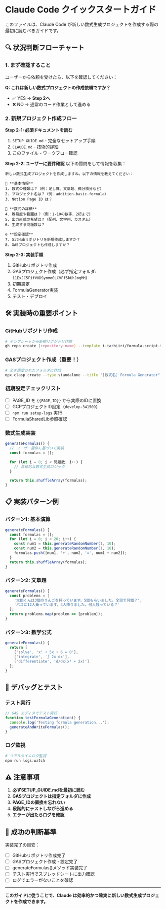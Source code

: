 # Claude Code クイックスタートガイド

このファイルは、Claude Code が新しい数式生成プロジェクトを作成する際の最初に読むべきガイドです。

## 🔍 状況判断フローチャート

### 1. まず確認すること

ユーザーから依頼を受けたら、以下を確認してください：

**Q: これは新しい数式プロジェクトの作成依頼ですか？**
- ✅ YES → **Step 2へ**
- ❌ NO → 通常のコード作業として進める

### 2. 新規プロジェクト作成フロー

**Step 2-1: 必須ドキュメントを読む**
1. `SETUP_GUIDE.md` - 完全なセットアップ手順
2. `CLAUDE.md` - 技術的詳細
3. このファイル - ワークフロー確認

**Step 2-2: ユーザーに要件確認**
以下の質問をして情報を収集：

```
新しい数式生成プロジェクトを作成しますね。以下の情報を教えてください：

📝 **基本情報**
1. 数式の種類は？（例：足し算、文章題、微分積分など）
2. プロジェクト名は？（例：addition-basic-formula）
3. Notion Page ID は？

🎯 **数式の詳細**
4. 難易度や範囲は？（例：1-10の数字、2桁まで）
5. 出力形式の希望は？（配列、文字列、カスタム）
6. 生成する問題数は？

⚙️ **設定確認**
7. GitHubリポジトリを新規作成しますか？
8. GASプロジェクトも作成しますか？
```

**Step 2-3: 実装手順**
1. GitHubリポジトリ作成
2. GASプロジェクト作成（必ず指定フォルダ: `11ExJC5FifVUDSymmo0LCVFf5kUhJoqMM`）
3. 初期設定
4. FormulaGenerator実装
5. テスト・デプロイ

## 🛠️ 実装時の重要ポイント

### GitHubリポジトリ作成
```bash
# テンプレートから新規リポジトリ作成
gh repo create [repository-name] --template i-tachiiri/formula-script-template --public
```

### GASプロジェクト作成（重要！）
```bash
# 必ず指定されたフォルダに作成
npx clasp create --type standalone --title "[数式名] Formula Generator" --parentId "11ExJC5FifVUDSymmo0LCVFf5kUhJoqMM"
```

### 初期設定チェックリスト
- [ ] PAGE_ID を `{{PAGE_ID}}` から実際のIDに置換
- [ ] GCPプロジェクトID設定（`develop-341509`）
- [ ] `npm run setup-logs` 実行
- [ ] FormulaSharedLib参照確認

### 数式生成実装
```javascript
generateFormulas() {
  // ユーザー要件に基づいて実装
  const formulas = [];
  
  for (let i = 0; i < 問題数; i++) {
    // 具体的な数式生成ロジック
  }
  
  return this.shuffleArray(formulas);
}
```

## 📋 実装パターン例

### パターン1: 基本演算
```javascript
generateFormulas() {
  const formulas = [];
  for (let i = 0; i < 20; i++) {
    const num1 = this.generateRandomNumber(1, 10);
    const num2 = this.generateRandomNumber(1, 10);
    formulas.push([num1, '+', num2, '=', num1 + num2]);
  }
  return this.shuffleArray(formulas);
}
```

### パターン2: 文章題
```javascript
generateFormulas() {
  const problems = [
    '太郎くんは3個のりんごを持っています。5個もらいました。全部で何個？',
    'バスに12人乗っています。4人降りました。何人残っている？'
  ];
  return problems.map(problem => [problem]);
}
```

### パターン3: 数学公式
```javascript
generateFormulas() {
  return [
    ['solve', 'x² + 5x + 6 = 0'],
    ['integrate', '∫ 2x dx'],
    ['differentiate', 'd/dx(x³ + 2x)']
  ];
}
```

## 🔧 デバッグとテスト

### テスト実行
```javascript
// GAS エディタでテスト実行
function testFormulaGeneration() {
  console.log('Testing formula generation...');
  generateAndWriteFormulas();
}
```

### ログ監視
```bash
# リアルタイムログ監視
npm run logs:watch
```

## ⚠️ 注意事項

1. **必ずSETUP_GUIDE.mdを最初に読む**
2. **GASプロジェクトは指定フォルダに作成**
3. **PAGE_IDの置換を忘れない**
4. **段階的にテストしながら進める**
5. **エラーが出たらログを確認**

## 🎯 成功の判断基準

実装完了の目安：
- [ ] GitHubリポジトリ作成完了
- [ ] GASプロジェクト作成・設定完了
- [ ] generateFormulas()メソッド実装完了
- [ ] テスト実行でスプレッドシートに出力確認
- [ ] ログでエラーがないことを確認

---

**このガイドに従うことで、Claude は効率的かつ確実に新しい数式生成プロジェクトを作成できます。**